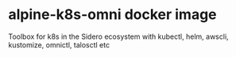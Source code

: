 # alpine-k8s-omni docker image
Toolbox for k8s in the Sidero ecosystem with kubectl, helm, awscli, kustomize, omnictl, talosctl etc
